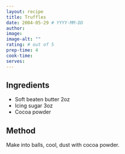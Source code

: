 ```yaml
---
layout: recipe
title: Truffles
date: 2004-05-29 # YYYY-MM-DD
author:
image:
image-alt: ""
rating: # out of 5
prep-time: 4
cook-time:
serves:
---
```


## Ingredients
- Soft beaten butter 2oz
- Icing sugar 3oz
- Cocoa powder

## Method
Make into balls, cool, dust with cocoa powder.
